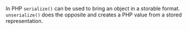 In PHP `serialize()` can be used to bring an object in a storable format. `unserialize()` does the opposite and creates a PHP value from a stored representation.